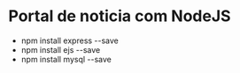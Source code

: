 # Portal de noticia com NodeJS

- npm install express --save
- npm install ejs --save
- npm install mysql --save